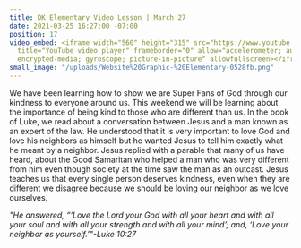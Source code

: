 ```yaml
---
title: DK Elementary Video Lesson | March 27
date: 2021-03-25 16:27:00 -07:00
position: 17
video_embed: <iframe width="560" height="315" src="https://www.youtube.com/embed/Ud2kNNklfiI"
  title="YouTube video player" frameborder="0" allow="accelerometer; autoplay; clipboard-write;
  encrypted-media; gyroscope; picture-in-picture" allowfullscreen></iframe>
small_image: "/uploads/Website%20Graphic-%20Elementary-0528fb.png"
---
```


We have been learning how to show we are Super Fans of God through our kindness to everyone around us. This weekend we will be learning about the importance of being kind to those who are different than us. In the book of Luke, we read about a conversation between Jesus and a man known as an expert of the law. He understood that it is very important to love God and love his neighbors as himself but he wanted Jesus to tell him exactly what he meant by a neighbor. Jesus replied with a parable that many of us have heard, about the Good Samaritan who helped a man who was very different from him even though society at the time saw the man as an outcast. Jesus teaches us that every single person deserves kindness, even when they are different we disagree because we should be loving our neighbor as we love ourselves.

*"He answered, “‘Love the Lord your God with all your heart and with all your soul and with all your strength and with all your mind’; and, ‘Love your neighbor as yourself.’"-Luke 10:27*